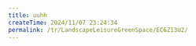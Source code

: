```yaml
---
title: uuhh
createTime: 2024/11/07 23:24:34
permalink: /tr/LandscapeLeisureGreenSpace/EC6Z13U2/
---
```

